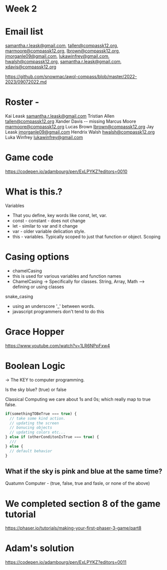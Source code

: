 # Week 2

# Email list
samantha.r.leask@gmail.com, tallen@compassk12.org, marmoore@compassk12.org, lbrown@compassk12.org, jmorganle09@gmail.com, lukawinfrey@gmail.com, hwalsh@compassk12.org, samantha.r.leask@gmail.com, xdavis@compassk12.org 


https://github.com/snowmac/awol-compass/blob/master/2022-2023/09072022.md

# Roster -
Kai Leask samantha.r.leask@gmail.com
Tristian Allen tallen@compassk12.org
Xander Davis -- missing
Marcus Moore marmoore@compassk12.org
Lucas Brown lbrown@compassk12.org
Jay Leask jmorganle09@gmail.com
Hendrix Walsh hwalsh@compassk12.org
Luka Winfrey lukawinfrey@gmail.com

# Game code
https://codepen.io/adambourg/pen/ExLPYKZ?editors=0010 

# What is this.? 

Variables
* That you define, key words like const, let, var. 
* const - constant - does not change 
* let - similar to var and it change 
* var - older variable delication style. 
* this - variables. Typically scoped to just that function or object. Scoping

# Casing options

* chamelCasing
*   this is used for various variables and function names
*   ChamelCasing -> Specifically for classes. String, Array, Math --> defining or using classes

snake_casing
* using an underscore '_' between words. 
* javascript programmers don't tend to do this

# Grace Hopper
https://www.youtube.com/watch?v=1LR6NPpFxw4 

# Boolean Logic 
-> The KEY to computer programming. 

Is the sky blue? (true) or false

Classical Computing we care about 1s and 0s; which really map to true false. 
```javascript 
if(somethingTOBeTrue === true) {
  // take some kind action.
  // updating the screen 
  // bonucing objects
  // updating colors etc... 
} else if (otherConditonIsTrue === true) {
  ///  
} else { 
  // default behavior
}
```


## What if the sky is pink and blue at the same time? 
Quatumn Computer - (true, false, true and fasle, or none of the above) 


# We completed section 8 of the game tutorial
https://phaser.io/tutorials/making-your-first-phaser-3-game/part8

# Adam's solution 
https://codepen.io/adambourg/pen/ExLPYKZ?editors=0011


